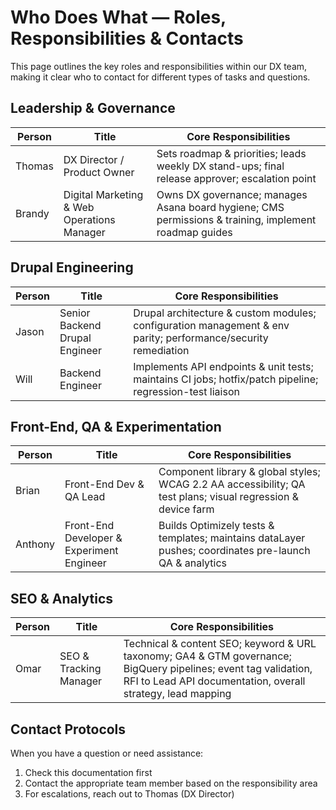 # Who Does What — Roles, Responsibilities & Contacts

This page outlines the key roles and responsibilities within our DX team, making it clear who to contact for different types of tasks and questions.

## Leadership & Governance

| Person | Title | Core Responsibilities |
|--------|-------|----------------------|
| Thomas | DX Director / Product Owner | Sets roadmap & priorities; leads weekly DX stand-ups; final release approver; escalation point |
| Brandy | Digital Marketing & Web Operations Manager | Owns DX governance; manages Asana board hygiene; CMS permissions & training, implement roadmap guides |

## Drupal Engineering

| Person | Title | Core Responsibilities |
|--------|-------|----------------------|
| Jason | Senior Backend Drupal Engineer | Drupal architecture & custom modules; configuration management & env parity; performance/security remediation |
| Will | Backend Engineer | Implements API endpoints & unit tests; maintains CI jobs; hotfix/patch pipeline; regression-test liaison |

## Front-End, QA & Experimentation

| Person | Title | Core Responsibilities |
|--------|-------|----------------------|
| Brian | Front-End Dev & QA Lead | Component library & global styles; WCAG 2.2 AA accessibility; QA test plans; visual regression & device farm |
| Anthony | Front-End Developer & Experiment Engineer | Builds Optimizely tests & templates; maintains dataLayer pushes; coordinates pre-launch QA & analytics |

## SEO & Analytics

| Person | Title | Core Responsibilities |
|--------|-------|----------------------|
| Omar | SEO & Tracking Manager | Technical & content SEO; keyword & URL taxonomy; GA4 & GTM governance; BigQuery pipelines; event tag validation, RFI to Lead API documentation, overall strategy, lead mapping |

## Contact Protocols

When you have a question or need assistance:

1. Check this documentation first
2. Contact the appropriate team member based on the responsibility area
3. For escalations, reach out to Thomas (DX Director) 